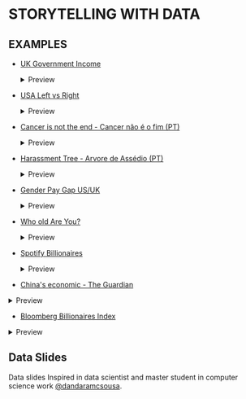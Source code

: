 # STORYTELLING WITH DATA

## EXAMPLES
- [UK Government Income](https://informationisbeautiful.net/visualizations/uk-government-spending-incomes-outcomes/)
  <details>
    <summary>Preview</summary>
    <img src="examples/uk_income.png">
  </details>
  
- [USA Left vs Right](https://www.informationisbeautiful.net/visualizations/left-vs-right-world/)
  <details>
    <summary>Preview</summary>
    <img src="examples/usa_pol.png">
  </details>
  
- [Cancer is not the end - Cancer não é o fim (PT)](https://informationisbeautiful.net/visualizations/gender-pay-gap/)
  <details>
    <summary>Preview</summary>
    <img src="examples/cancer.jpg">
  </details>
  
- [Harassment Tree - Arvore de Assédio (PT)](https://informationisbeautiful.net/visualizations/gender-pay-gap/)
  <details>
    <summary>Preview</summary>
    <img src="examples/assedio.jpg">
  </details>
  
- [Gender Pay Gap US/UK](https://informationisbeautiful.net/visualizations/gender-pay-gap/)
  <details>
    <summary>Preview</summary>
    <img src="examples/gender_gap.png">
  </details>
  
- [Who old Are You?](https://informationisbeautiful.net/visualizations/who-old-are-you/)
  <details>
    <summary>Preview</summary>
    <img src="examples/whoold.png">
  </details>
  
- [Spotify Billionaires](https://informationisbeautiful.net/visualizations/spotify-apple-music-tidal-music-streaming-services-royalty-rates-compared/)
  <details>
    <summary>Preview</summary>
    <img src="examples/spotify.png">
  </details>
 
 - [China's economic - The Guardian](https://www.theguardian.com/world/ng-interactive/2015/aug/26/china-economic-slowdown-world-imports)
  <details>
    <summary>Preview</summary>
    <img src="examples/china.jpg">
  </details>
  
 - [Bloomberg Billionaires Index](https://www.informationisbeautifulawards.com/showcase/64-bloomberg-billionaires-index)
  <details>
    <summary>Preview</summary>
    <img src="examples/billio.png">
  </details>
  
## Data Slides
Data slides Inspired in data scientist and master student in computer science work [@dandaramcsousa](https://github.com/dandaramcsousa).
